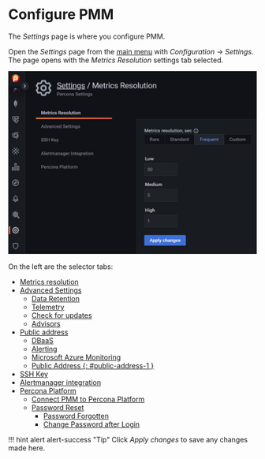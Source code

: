 # Configure PMM

The *Settings* page is where you configure PMM.

Open the *Settings* page from the [main menu](../details/interface.md#main-menu) with <i class="uil uil-cog"></i> *Configuration* → <i class="uil uil-setting"></i> *Settings*. The page opens with the *Metrics Resolution* settings tab selected.

![!image](../_images/PMM_Settings_Metrics_Resolution.jpg)

On the left are the selector tabs:

* [Metrics resolution](metrics_res.md)
* [Advanced Settings](advanced_settings.md)
    * [Data Retention](advanced_settings.md#data-retention)
    * [Telemetry](advanced_settings.md#telemetry)
    * [Check for updates](advanced_settings.md#check-for-updates)
    * [Advisors](advanced_settings.md#advisors)
* [Public address](public-address.md)
    * [DBaaS](public-address.md#dbaas)
    * [Alerting](public-address.md#alerting)
    * [Microsoft Azure Monitoring](public-address.md#microsoft-azure-monitoring)
    * [Public Address {: #public-address-1 }](public-address.md#public-address--public-address-1-)
* [SSH Key](ssh.md)
* [Alertmanager integration](alertmanager.md)
* [Percona Platform](percona_platform.md)
    * [Connect PMM to Percona Platform](percona_platform.md#connect-pmm-to-percona-platform)
    * [Password Reset](percona_platform.md#password-reset)
      * [Password Forgotten](percona_platform.md#password-forgotten)
      * [Change Password after Login](percona_platform.md#change-password-after-login)

!!! hint alert alert-success "Tip"
    Click *Apply changes* to save any changes made here.
